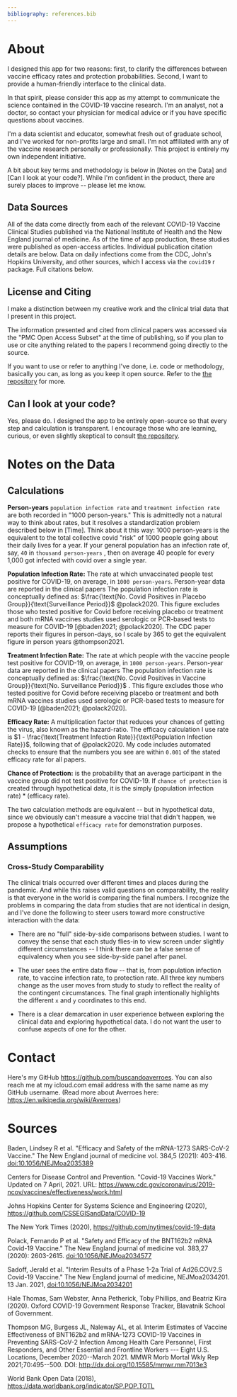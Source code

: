 ```yaml
---
bibliography: references.bib
---
```


# About

I designed this app for two reasons: first, to clarify the differences between vaccine efficacy rates and protection probabilities. Second, I want to provide a human-friendly interface to the clinical data.

In that spirit, please consider this app as my attempt to communicate the science contained in the COVID-19 vaccine research. I'm an analyst, not a doctor, so contact your physician for medical advice or if you have specific questions about vaccines.

I'm a data scientist and educator, somewhat fresh out of graduate school, and I've worked for non-profits large and small. I'm not affiliated with any of the vaccine research personally or professionally. This project is entirely my own independent initiative.

A bit about key terms and methodology is below in [Notes on the Data] and [Can I look at your code?]. While I'm confident in the product, there are surely places to improve -- please let me know.

## Data Sources

All of the data come directly from each of the relevant COVID-19 Vaccine Clinical Studies published via the National Institute of Health and the New England journal of medicine. As of the time of app production, these studies were published as open-access articles. Individual publication citation details are below. Data on daily infections come from the CDC, John's Hopkins University, and other sources, which I access via the `covid19` r package. Full citations below.

## License and Citing

I make a distinction between my creative work and the clinical trial data that I present in this project.

The information presented and cited from clinical papers was accessed via the "PMC Open Access Subset" at the time of publishing, so if you plan to use or cite anything related to the papers I recommend going directly to the source.

If you want to use or refer to anything I've done, i.e. code or methodology, basically you can, as long as you keep it open source. Refer to the [the repository](https://github.com/buscandoaverroes/vaccine-efficacies) for more.

## Can I look at your code?

Yes, please do. I designed the app to be entirely open-source so that every step and calculation is transparent. I encourage those who are learning, curious, or even slightly skeptical to consult [the repository](https://github.com/buscandoaverroes/vaccine-efficacies).

# Notes on the Data

## Calculations

**Person-years** `population infection rate` and `treatment infection rate` are both recorded in "1000 person-years." This is admittedly not a natural way to think about rates, but it resolves a standardization problem described below in [Time]. Think about it this way: 1000 person-years is the equivalent to the total collective covid "risk" of 1000 people going about their daily lives for a year. If your general population has an infection rate of, say, `40` in `thousand person-years` , then on average 40 people for every 1,000 got infected with covid over a single year.

**Population Infection Rate:** The rate at which unvaccinated people test positive for COVID-19, on average, in `1000 person-years`. Person-year data are reported in the clinical papers The population infection rate is conceptually defined as: $\frac{\text{No. Covid Positives in Placebo Group}}{\text{Surveillance Period}}$ @polack2020. This figure excludes those who tested positive for Covid before receiving placebo or treatment and both mRNA vaccines studies used serologic or PCR-based tests to measure for COVID-19 [@baden2021; @polack2020]. The CDC paper reports their figures in person-days, so I scale by 365 to get the equivalent figure in person years @thompson2021.

**Treatment Infection Rate:** The rate at which people with the vaccine people test positive for COVID-19, on average, in `1000 person-years`. Person-year data are reported in the clinical papers The population infection rate is conceptually defined as: $\frac{\text{No. Covid Positives in Vaccine Group}}{\text{No. Surveillance Period}}$ . This figure excludes those who tested positive for Covid before receiving placebo or treatment and both mRNA vaccines studies used serologic or PCR-based tests to measure for COVID-19 [@baden2021; @polack2020].

**Efficacy Rate:** A multiplication factor that reduces your chances of getting the virus, also known as the hazard-ratio. The efficacy calculation I use rate is $1 - \frac{\text{Treatment Infection Rate}}{\text{Population Infection Rate}}$, following that of @polack2020. My code includes automated checks to ensure that the numbers you see are within `0.001` of the stated efficacy rate for all papers.

**Chance of Protection:** is the probability that an average participant in the vaccine group did not test positive for COVID-19. If `chance of protection` is created through hypothetical data, it is the simply $(\text{population infection rate})*(\text{efficacy rate})$.

The two calculation methods are equivalent -- but in hypothetical data, since we obviously can't measure a vaccine trial that didn't happen, we propose a hypothetical `efficacy rate` for demonstration purposes.

## Assumptions

### Cross-Study Comparability

The clinical trials occurred over different times and places during the pandemic. And while this raises valid questions on comparability, the reality is that everyone in the world is comparing the final numbers. I recognize the problems in comparing the data from studies that are not identical in design, and I've done the following to steer users toward more constructive interaction with the data:

-   There are no "full" side-by-side comparisons between studies. I want to convey the sense that each study flies-in to view screen under slightly different circumstances -- I think there can be a false sense of equivalency when you see side-by-side panel after panel.

-   The user sees the entire data flow -- that is, from population infection rate, to vaccine infection rate, to protection rate. All three key numbers change as the user moves from study to study to reflect the reality of the contingent circumstances. The final graph intentionally highlights the different `x` and `y` coordinates to this end.

-   There is a clear demarcation in user experience between exploring the clinical data and exploring hypothetical data. I do not want the user to confuse aspects of one for the other.

# Contact

Here's my GitHub <https://github.com/buscandoaverroes>. You can also reach me at my icloud.com email address with the same name as my GitHub username. (Read more about Averroes here: <https://en.wikipedia.org/wiki/Averroes>)

# Sources

Baden, Lindsey R et al. "Efficacy and Safety of the mRNA-1273 SARS-CoV-2 Vaccine." The New England journal of medicine vol. 384,5 (2021): 403-416. <doi:10.1056/NEJMoa2035389>

Centers for Disease Control and Prevention. "Covid-19 Vaccines Work." Updated on 7 April, 2021. URL: <https://www.cdc.gov/coronavirus/2019-ncov/vaccines/effectiveness/work.html>

Johns Hopkins Center for Systems Science and Engineering (2020), <https://github.com/CSSEGISandData/COVID-19>

The New York Times (2020), <https://github.com/nytimes/covid-19-data>

Polack, Fernando P et al. "Safety and Efficacy of the BNT162b2 mRNA Covid-19 Vaccine." The New England journal of medicine vol. 383,27 (2020): 2603-2615. <doi:10.1056/NEJMoa2034577>

Sadoff, Jerald et al. "Interim Results of a Phase 1-2a Trial of Ad26.COV2.S Covid-19 Vaccine." The New England journal of medicine, NEJMoa2034201. 13 Jan. 2021, <doi:10.1056/NEJMoa2034201>

Hale Thomas, Sam Webster, Anna Petherick, Toby Phillips, and Beatriz Kira (2020). Oxford COVID-19 Government Response Tracker, Blavatnik School of Government.

Thompson MG, Burgess JL, Naleway AL, et al. Interim Estimates of Vaccine Effectiveness of BNT162b2 and mRNA-1273 COVID-19 Vaccines in Preventing SARS-CoV-2 Infection Among Health Care Personnel, First Responders, and Other Essential and Frontline Workers --- Eight U.S. Locations, December 2020--March 2021. MMWR Morb Mortal Wkly Rep 2021;70:495--500. DOI: <http://dx.doi.org/10.15585/mmwr.mm7013e3>

World Bank Open Data (2018), <https://data.worldbank.org/indicator/SP.POP.TOTL>
